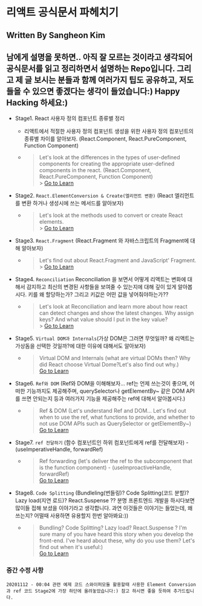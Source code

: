 # 리액트 공식문서 파헤치기

## Written By Sangheon Kim

## 남에게 설명을 못하면.. 아직 잘 모르는 것이라고 생각되어 공식문서를 읽고 정리하면서 설명하는 Repo입니다. 그리고 제 글 보시는 분들과 함께 여러가지 팁도 공유하고, 저도 들을 수 있으면 좋겠다는 생각이 들었습니다:) Happy Hacking 하세요:)

- Stage1. React 사용자 정의 컴포넌트 종류별 정리

  - 리액트에서 적절한 사용자 정의 컴포넌트 생성을 위한 사용자 정의 컴포넌트의 종류별 차이를 알아보자. (React.Component, React.PureComponent, Function Component)
  - > Let's look at the differences in the types of user-defined components for creating the appropriate user-defined components in the react. (React.Component, React.PureComponent, Function Component)
    > <br /> > <a href="https://github.com/sangheon-kim/React-docs-analyze/blob/master/src/Pages/1.ComponentType/README.md">Go to Learn</a>

- Stage2. `React.ElementConversion & Create(엘리먼트 변환)` (React 엘리먼트를 변환 하거나 생성시에 쓰는 메서드를 알아보자)

  - > Let's look at the methods used to convert or create React elements. <br /> > <a href="https://github.com/sangheon-kim/React-docs-analyze/blob/master/src/Pages/2.ElementConversion/README.md">Go to Learn</a>

- Stage3. `React.Fragment` (React.Fragment 와 자바스크립트의 Fragment에 대해 알아보자)

  - > Let's find out about React.Fragment and JavaScript' Fragment.<br /> > <a href="https://github.com/sangheon-kim/React-docs-analyze/blob/master/src/Pages/3.Fragments/README.md">Go to Learn</a>

- Stage4. `Reconciliation` Reconciliation 을 보면서 어떻게 리액트는 변화에 대해서 감지하고 최신의 변경된 사항들을 보여줄 수 있는지에 대해 깊이 있게 알아봅시다. 키를 왜 할당하는가? 그리고 키값은 어떤 값을 넣어줘야하는가??

  - > Let's look at Reconciliation and learn more about how react can detect changes and show the latest changes. Why assign keys? And what value should I put in the key value?
    > <br /> > <a href="https://github.com/sangheon-kim/React-docs-analyze/tree/master/src/Pages/4.Reconciliation/README.md">Go to Learn</a>

- Stage5. `Virtual DOM과 Internals`(가상 DOM은 그러면 무엇일까? 왜 리액트는 가상돔을 선택한 것일까?에 대한 이유에 대해서도 알아보자)

  - > Virtual DOM and Internals (what are virtual DOMs then? Why did React choose Virtual Dome?Let's also find out why.)
    > <br /> <a href="https://github.com/sangheon-kim/React-docs-analyze/tree/master/src/Pages/5.VirtualDOM/README.md">Go to Learn</a>

- Stage6. `Ref와 DOM` (Ref와 DOM을 이해해보자... ref는 언제 쓰는것이 좋으며, 어떠한 기능까지도 제공해주며, querySelector나 getElementBy~ 같은 DOM API를 쓰면 안되는지 등과 여러가지 기능을 제공해주는 ref에 대해서 알아봅시다.)

  - > Ref & DOM (Let's understand Ref and DOM... Let's find out when to use the ref, what functions to provide, and whether to not use DOM APIs such as QuerySelector or getElementBy~)
    > <br /> <a href="https://github.com/sangheon-kim/React-docs-analyze/blob/master/src/Pages/6.Ref/README.md">Go to Learn</a>

- Stage7. `ref 전달하기` (함수 컴포넌트인 하위 컴포넌트에게 ref를 전달해보자) - (useImperativeHandle, forwardRef)

  - > Ref forwarding (let's deliver the ref to the subcomponent that is the function component) - (useImproactiveHandle, forwardRef)
    > <br /> <a href="https://github.com/sangheon-kim/React-docs-analyze/tree/master/src/Pages/7.ForwardingRef/README.md">Go to Learn</a>

- Stage8. `Code Splitting` (Bundleling(번들링)? Code Splitting(코드 분할)? Lazy load(지연 로드)? React.Suspense ?? 분명 프론트엔드 개발을 하시다보면 많이들 접해 보셨을 이야기라고 생각합니다. 과연 이것들은 이야기는 들었는데, 왜 쓰는지? 어떨때 사용하면 유용할지 한번 알아봐요:))
  - > Bundling? Code Splitting? Lazy load? React.Suspense ? I'm sure many of you have heard this story when you develop the front-end. I've heard about these, why do you use them? Let's find out when it's useful:)
    > <br /> <a href="https://github.com/sangheon-kim/React-docs-analyze/tree/master/src/Pages/8.CodeSpliting&LazyLoad/README.md">Go to Learn</a>

### 중간 수정 사항

`20201112 - 00:04 관련 예제 코드 스와이퍼모듈 활용할때 사용한 Element Conversion과 ref 코드 Stage2에 가장 하단에 올려놓았습니다:) 참고 하시면 좋을 듯하여 추가드립니다.`
